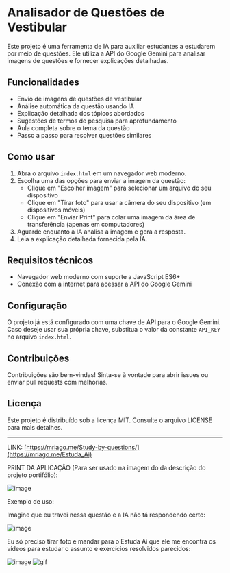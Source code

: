 # Analisador de Questões de Vestibular

Este projeto é uma ferramenta de IA para auxiliar estudantes a estudarem por meio de questões. Ele utiliza a API do Google Gemini para analisar imagens de questões e fornecer explicações detalhadas.

## Funcionalidades

- Envio de imagens de questões de vestibular
- Análise automática da questão usando IA
- Explicação detalhada dos tópicos abordados
- Sugestões de termos de pesquisa para aprofundamento
- Aula completa sobre o tema da questão
- Passo a passo para resolver questões similares

## Como usar

1. Abra o arquivo `index.html` em um navegador web moderno.
2. Escolha uma das opções para enviar a imagem da questão:
   - Clique em "Escolher imagem" para selecionar um arquivo do seu dispositivo
   - Clique em "Tirar foto" para usar a câmera do seu dispositivo (em dispositivos móveis)
   - Clique em "Enviar Print" para colar uma imagem da área de transferência (apenas em computadores)
3. Aguarde enquanto a IA analisa a imagem e gera a resposta.
4. Leia a explicação detalhada fornecida pela IA.

## Requisitos técnicos

- Navegador web moderno com suporte a JavaScript ES6+
- Conexão com a internet para acessar a API do Google Gemini

## Configuração

O projeto já está configurado com uma chave de API para o Google Gemini. Caso deseje usar sua própria chave, substitua o valor da constante `API_KEY` no arquivo `index.html`.

## Contribuições

Contribuições são bem-vindas! Sinta-se à vontade para abrir issues ou enviar pull requests com melhorias.

## Licença

Este projeto é distribuído sob a licença MIT. Consulte o arquivo LICENSE para mais detalhes.


---

LINK: [https://mriago.me/Study-by-questions/](https://mriago.me/Estuda_Ai)


PRINT DA APLICAÇÃO (Para ser usado na imagem do da descrição do projeto portifólio):

![image](https://github.com/user-attachments/assets/01a15361-c754-4864-b82d-aa5b58333b57)

Exemplo de uso:

Imagine que eu travei nessa questão e a IA não tá respondendo certo:

![image](https://github.com/user-attachments/assets/3e2ac15e-aab1-4c61-8c48-51f985a556e2)

Eu só preciso tirar foto e mandar para o Estuda Ai que ele me encontra os vídeos para estudar o assunto e exercícios resolvidos parecidos:

![image](https://github.com/user-attachments/assets/3ee39072-12d3-4543-b34d-e8bb48698d3c)
![gif](https://github.com/user-attachments/assets/9c8479fb-dedb-4cf9-9af1-76a9623a51ec)




